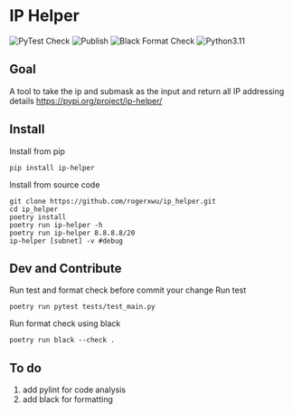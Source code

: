 # IP Helper
![PyTest Check](https://github.com/rogerxwu/ip_helper/actions/workflows/ci.yml/badge.svg)
![Publish](https://github.com/rogerxwu/ip_helper/actions/workflows/cd.yml/badge.svg)
![Black Format Check](https://github.com/rogerxwu/ip_helper/actions/workflows/format-check.yml/badge.svg)
![Python3.11](https://img.shields.io/badge/language-Python3.11-blue)

## Goal
A tool to take the ip and submask as the input and return all IP addressing details
https://pypi.org/project/ip-helper/

## Install
Install from pip
```
pip install ip-helper
```
Install from source code
```
git clone https://github.com/rogerxwu/ip_helper.git
cd ip_helper
poetry install
poetry run ip-helper -h
poetry run ip-helper 8.8.8.8/20
ip-helper [subnet] -v #debug
```

## Dev and Contribute
Run test and format check before commit your change
Run test
```
poetry run pytest tests/test_main.py
```
Run format check using black
```
poetry run black --check .
```


## To do
1. add pylint for code analysis
2. add black for formatting
